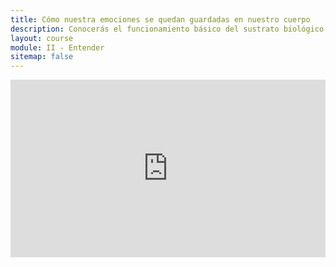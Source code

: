 ```yaml
---
title: Cómo nuestra emociones se quedan guardadas en nuestro cuerpo
description: Conocerás el funcionamiento básico del sustrato biológico de la emociones, como estás modifican nuestro ADN mediante la epigenética y se quedan guardadas en nuestro cuerpo.
layout: course
module: II - Entender
sitemap: false
---
```


<div style="width:100%;height:0px;position:relative;padding-bottom:56.250%;"><iframe src="https://streamable.com/e/zvfyle" frameborder="0" width="100%" height="100%" allowfullscreen style="width:100%;height:100%;position:absolute;left:0px;top:0px;overflow:hidden;"></iframe></div>